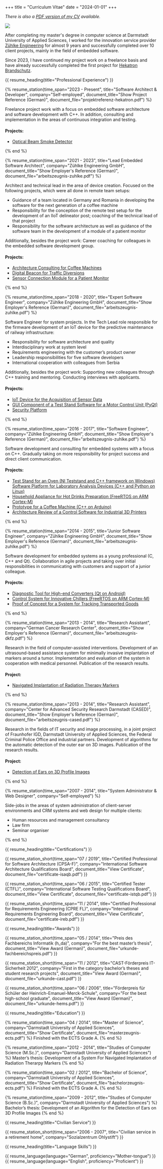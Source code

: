 +++
title = "Curriculum Vitae"
date = "2024-01-01"
+++

<i class="bi bi-file-earmark-pdf mr-2"></i>*There is also a <a href="/documents/cv.pdf" target="_blank">PDF version of my CV</a> available.*

<img class="rounded-full h-40 w-40 md:float-right md:ml-8 md:mr-8" src="/adrian.png" />

After completing my master's degree in computer science at Darmstadt University of Applied Sciences, I worked for the innovation service provider [Zühlke Engineering](https://www.zuehlke.com) for almost 9 years and successfully completed over 10 client projects, mainly in the field of embedded software.

Since 2023, I have continued my project work on a freelance basis and have already successfully completed the first project for [Hekatron Brandschutz](https://www.hekatron-brandschutz.de).

{{ resume_heading(title="Professional Experience") }}

{% resume_station(time_span="2023 - Present", title="Software Architect & Developer", company="Self-employed", document_title="Show Project Reference (German)", document_file="projektreferenz-hekatron.pdf") %}
<p>Freelance project work with a focus on embedded software architecture and software development with C++. In addition, consulting and implementation in the areas of continuous integration and testing.</p>

<h4>Projects:</h4>
<ul><li><a href="/projects/optical-beam-smoke-detector/">Optical Beam Smoke Detector</a></li></ul>
{% end %}

{% resume_station(time_span="2021 - 2023", title="Lead Embedded Software Architect", company="Zühlke Engineering GmbH", document_title="Show Employer's Reference (German)", document_file="arbeitszeugnis-zuhlke.pdf") %}
<p>Architect and technical lead in the area of device creation. Focused on the following projects, which were all done in remote team setups:</p>

<ul>
    <li>Guidance of a team located in Germany and Romania in developing
    the software for the next generation of a coffee machine</li>
    <li>Responsibility for the conception of the remote test setup for the
    development of an IIoT delineator post; coaching of the technical
    lead of that project</li>
    <li>Responsibility for the software architecture as well as guidance
    of the software team in the development of a module of a patient
    monitor</li>
</ul>

<p>Additionally, besides the project work: Career coaching for colleagues
in the embedded software development group.</p>

<h4>Projects:</h4>
<ul>
<li><a href="/projects/next-generation-coffee-machines/">Architecture Consulting for Coffee Machines</a></li>
<li><a href="/projects/beacon-for-traffic-diversions/">Digital Beacon for Traffic Diversions</a></li>
<li><a href="/projects/module-of-patient-monitor/">Sensor Connection Module for a Patient Monitor</a></li>
</ul>
{% end %}


{% resume_station(time_span="2018 - 2020", title="Expert Software Engineer", company="Zühlke Engineering GmbH", document_title="Show Employer's Reference (German)", document_file="arbeitszeugnis-zuhlke.pdf") %}
<p>Software Engineer for system projects. In the Tech Lead role responsible for the firmware development of an IoT device for the predictive maintenance of railway infrastructure:</p>

<ul>
<li>Responsibility for software architecture and quality
<li>Interdisciplinary work at system level</li>
<li>Requirements engineering with the customer’s product owner</li>
<li>Leadership responsibilities for five software developers</li>
<li>International cooperation with colleagues from Serbia</li>
</ul>

<p>Additionally, besides the project work: Supporting new colleagues through C++ training and mentoring. Conducting interviews with applicants.</p>

<h4>Projects:</h4>
<ul>
<li><a href="/projects/rail-switch-sensor/">IoT Device for the Acquisition of Sensor Data</a></li>
<li><a href="/projects/test-stand-for-motor-control/">GUI Component of a Test Stand Software for a Motor Control Unit (PyQt)</a></li>
<li><a href="/projects/security-platform/">Security Platform</a></li>
</ul>
{% end %}


{% resume_station(time_span="2016 - 2017", title="Software Engineer", company="Zühlke Engineering GmbH", document_title="Show Employer's Reference (German)", document_file="arbeitszeugnis-zuhlke.pdf") %}
<p>Software development and consulting for embedded systems with a focus on C++. Gradually taking on more responsibility for project success and direct client communication.</p>

<h4>Projects:</h4>
<ul>
<li><a href="/projects/test-stand-for-oven/">Test Stand for an Oven (NI Teststand and C++ framework on Windows)</a></li>
<lic><a href="/projects/platform-for-laboratory-analysis-devices/">Software Platform for Laboratory Analysis Devices (C++ and Python on Linux)</a></li>
<li><a href="/projects/hot-drinks-preparation/">Household Appliance for Hot Drinks Preparation (FreeRTOS on ARM Cortex-M)</a></li>
<li><a href="/projects/prototype-pump-heater-coffee-machine/">Prototype for a Coffee Machine (C++ on Arduino)</a></li>
<li><a href="/projects/architecture-review-3d-printers/">Architecture Review of a Control Software for Industrial 3D Printers</a></li>
</ul>
{% end %}

{% resume_station(time_span="2014 - 2015", title="Junior Software Engineer", company="Zühlke Engineering GmbH", document_title="Show Employer's Reference (German)", document_file="arbeitszeugnis-zuhlke.pdf") %}
<p>Software development for embedded systems as a young professional (C, C++ and Qt). Collaboration in agile projects and taking over  initial responsibilities in communicating with customers and  support of a junior colleague.</p>

<h4>Projects:</h4>
<ul>
<li><a href="/projects/diagnostic-tool-for-high-end-converters/">Diagnostic Tool for High-end Converters (Qt on Android)</a></li>
<li><a href="/projects/control-system-for-chillers/">Control System for Innovative Chillers (FreeRTOS on ARM Cortex-M)</a></li>
<li><a href="/projects/tracking-transported-good/">Proof of Concept for a System for Tracking Transported Goods</a></li>
</ul>
{% end %}

{% resume_station(time_span="2013 - 2014", title="Research Assistant", company="German Cancer Research Center", document_title="Show Employer's Reference (German)", document_file="arbeitszeugnis-dkfz.pdf") %}
<p>Research in the field of computer-assisted interventions. Development of an ultrasound-based assistance system for minimally invasive implantation of markers around a tumor. Implementation and evaluation of the system in cooperation with medical personnel. Publication of the research results.</p>

<h4>Project:</h4>
<ul><li><a href="/projects/navigated-implantation-of-radio-therapy-markers/">Navigated Implantation of Radiation Therapy Markers</a></li></ul>
{% end %}

{% resume_station(time_span="2013 - 2014", title="Research Assistant", company="Center for Advanced Security Research Darmstadt (CASED)", document_title="Show Employer's Reference (German)", document_file="arbeitszeugnis-cased.pdf") %}
<p>Research in the fields of IT security and image processing, in a joint project of Fraunhofer IGD, Darmstadt University of Applied Sciences, the Federal Criminal Police Office and industrial partners. Development of algorithms for the automatic detection of the outer ear on 3D images. Publication of the research results.</p>

<h4>Project:</h4>
<ul><li><a href="/projects/detection-of-ears/">Detection of Ears on 3D Profile Images</a></li></ul>
{% end %}

{% resume_station(time_span="2007 - 2014", title="System Administrator & Web Designer", company="Self-employed") %}
<p>Side-jobs in the areas of system administration of client-server environments and CRM systems and web design for multiple clients:</p>
<ul>
<li>Human resources and management consultancy</li>
<li>Law firm</li>
<li>Seminar organiser</li>
</ul>
{% end %}


{{ resume_heading(title="Certifications") }}

{{ resume_station_short(time_span="07 / 2019", title="Certified Professional for Software Architecture (CPSA-F)", company="International Software Architecture Qualifications Board", document_title="View Certificate", document_file="certificate-isaqb.pdf") }}

{{ resume_station_short(time_span="06 / 2015", title="Certified Tester (CTFL)", company="International Software Testing Qualifications Board", document_title="View Certificate", document_file="certificate-istqb.pdf") }}

{{ resume_station_short(time_span="11 / 2014", title="Certified Professional for Requirements Engineering (CPRE FL)", company="International Requirements Engineering Board", document_title="View Certificate", document_file="certificate-ireb.pdf") }}


{{ resume_heading(title="Awards") }}

{{ resume_station_short(time_span="05 / 2014", title="Preis des Fachbereichs Informatik (h_da)", company="For the best master’s thesis", document_title="View Award (German)", document_file="urkunde-fachbereichspreis.pdf") }}

{{ resume_station_short(time_span="11 / 2012", title="CAST-Förderpreis IT-Sicherheit 2012", company="First in the category bachelor’s theses and student research projects", document_title="View Award (German)", document_file="urkunde-cast.pdf") }}

{{ resume_station_short(time_span="06 / 2006", title="Förderpreis für Schüler der Heinrich-Emanuel-Merck-Schule", company="For the best high-school graduate", document_title="View Award (German)", document_file="urkunde-hems.pdf") }}


{{ resume_heading(title="Education") }}

{% resume_station(time_span="04 / 2014", title="Master of Science", company="Darmstadt University of Applied Sciences", document_title="Show Certificate", document_file="masterzeugnis-ects.pdf") %}
Finished with the ECTS Grade A.
{% end %}

{% resume_station(time_span="2012 - 2014", title="Studies of Computer Science (M.Sc.)", company="Darmstadt University of Applied Sciences") %}
Master’s thesis: Development of a System For Navigated Implantation
of Radiation Therarpy Markers
{% end %}

{% resume_station(time_span="02 / 2012", title="Bachelor of Science", company="Darmstadt University of Applied Sciences", document_title="Show Certificate", document_file="bachelorzeugnis-ects.pdf") %}
Finished with the ECTS Grade A.
{% end %}

{% resume_station(time_span="2009 - 2012", title="Studies of Computer Science (B.Sc.)", company="Darmstadt University of Applied Sciences") %}
Bachelor’s thesis: Development of an Algorithm for the Detection of
Ears on 3D Profile Images
{% end %}


{{ resume_heading(title="Civilian Service") }}

{{ resume_station_short(time_span="2006 - 2007", title="Civilian service in a retirement home", company="Sozialzentrum Ohlystift") }}

{{ resume_heading(title="Language Skills") }}

{{ resume_language(language="German", proficiency="Mother-tongue") }}
{{ resume_language(language="English", proficiency="Proficient") }}